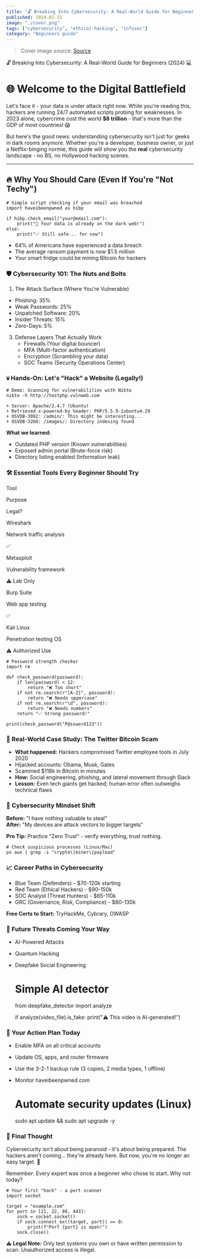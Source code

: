 ```yaml
---
title: "🔓 Breaking Into Cybersecurity: A Real-World Guide for Beginners (2024) 💻"
published: 2024-01-15
image: "./cover.png"
tags: ["cybersecurity", "ethical-hacking", "infosec"]
category: "Beginners guide"
---
```


> Cover image source: [Source](https://images.pexels.com/photos/577585/pexels-photo-577585.jpeg?auto=compress&cs=tinysrgb&w=1260&h=750&dpr=1)


   🔓 Breaking Into Cybersecurity: A Real-World Guide for Beginners (2024) 💻 

🌐 Welcome to the Digital Battlefield
=====================================

Let's face it - your data is under attack right now. While you're reading this, hackers are running 24/7 automated scripts probing for weaknesses. In 2023 alone, cybercrime cost the world **$8 trillion** - that's more than the GDP of most countries! 😱

But here's the good news: understanding cybersecurity isn't just for geeks in dark rooms anymore. Whether you're a developer, business owner, or just a Netflix-binging normie, this guide will show you the **real** cybersecurity landscape - no BS, no Hollywood hacking scenes.

* * *

🔥 Why You Should Care (Even If You're "Not Techy")
---------------------------------------------------

    # Simple script checking if your email was breached
    import haveibeenpwned as hibp
    
    if hibp.check_email("your@email.com"):
        print("🚨 Your data is already on the dark web!")
    else:
        print("✅ Still safe... for now")

*   64% of Americans have experienced a data breach
*   The average ransom payment is now $1.5 million
*   Your smart fridge could be mining Bitcoin for hackers

### 🛡️ Cybersecurity 101: The Nuts and Bolts

1.  The Attack Surface (Where You're Vulnerable)

*   Phishing: 35%
*   Weak Passwords: 25%
*   Unpatched Software: 20%
*   Insider Threats: 15%
*   Zero-Days: 5%

3.  Defense Layers That Actually Work
    *   Firewalls (Your digital bouncer)
    *   MFA (Multi-factor authentication)
    *   Encryption (Scrambling your data)
    *   SOC Teams (Security Operations Center)

### 💀 Hands-On: Let's "Hack" a Website (Legally!)

    # Demo: Scanning for vulnerabilities with Nikto
    nikto -h http://testphp.vulnweb.com
    
    + Server: Apache/2.4.7 (Ubuntu)
    + Retrieved x-powered-by header: PHP/5.5.9-1ubuntu4.29
    + OSVDB-3092: /admin/: This might be interesting...
    + OSVDB-3268: /images/: Directory indexing found

**What we learned:**

*   Outdated PHP version (Known vulnerabilities)
*   Exposed admin portal (Brute-force risk)
*   Directory listing enabled (Information leak)

### 🛠️ Essential Tools Every Beginner Should Try

Tool

Purpose

Legal?

Wireshark

Network traffic analysis

✅

Metasploit

Vulnerability framework

⚠️ Lab Only

Burp Suite

Web app testing

✅

Kali Linux

Penetration testing OS

⚠️ Authorized Use

    # Password strength checker
    import re
    
    def check_password(password):
        if len(password) < 12:
            return "❌ Too short"
        if not re.search(r"[A-Z]", password):
            return "❌ Needs uppercase"
        if not re.search(r"\d", password):
            return "❌ Needs numbers"
        return "✅ Strong password!"
    
    print(check_password("P@ssword123"))

### 🚨 Real-World Case Study: The Twitter Bitcoin Scam

*   **What happened:** Hackers compromised Twitter employee tools in July 2020
*   Hijacked accounts: Obama, Musk, Gates
*   Scammed $118k in Bitcoin in minutes
*   **How:** Social engineering, phishing, and lateral movement through Slack
*   **Lesson:** Even tech giants get hacked; human error often outweighs technical flaws

### 🧠 Cybersecurity Mindset Shift

**Before:** "I have nothing valuable to steal"  
**After:** "My devices are attack vectors to bigger targets"

**Pro Tip:** Practice "Zero Trust" - verify everything, trust nothing.

    # Check suspicious processes (Linux/Mac)
    ps aux | grep -i "crypto\|miner\|payload"

### 📈 Career Paths in Cybersecurity

*   Blue Team (Defenders) - $70-120k starting
*   Red Team (Ethical Hackers) - $90-150k
*   SOC Analyst (Threat Hunters) - $65-110k
*   GRC (Governance, Risk, Compliance) - $80-130k

**Free Certs to Start:** TryHackMe, Cybrary, OWASP

### 🔮 Future Threats Coming Your Way

*   AI-Powered Attacks
*   Quantum Hacking
*   Deepfake Social Engineering

    # Simple AI detector
    from deepfake_detector import analyze
    
    if analyze(video_file).is_fake:
        print("⚠️ This video is AI-generated!")

### 🛑 Your Action Plan Today

*   Enable MFA on all critical accounts
*   Update OS, apps, and router firmware
*   Use the 3-2-1 backup rule (3 copies, 2 media types, 1 offline)
*   Monitor haveibeenpwned.com

    # Automate security updates (Linux)
    sudo apt update && sudo apt upgrade -y

### 💬 Final Thought

Cybersecurity isn't about being paranoid - it's about being prepared. The hackers aren't coming... they're already here. But now, you're no longer an easy target. 🎯

Remember: Every expert was once a beginner who chose to start. Why not today?

    # Your first "hack" - a port scanner
    import socket
    
    target = "example.com"
    for port in [21, 22, 80, 443]:
        sock = socket.socket()
        if sock.connect_ex((target, port)) == 0:
            print(f"Port {port} is open!")
        sock.close()

**⚠️ Legal Note:** Only test systems you own or have written permission to scan. Unauthorized access is illegal.